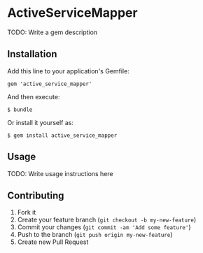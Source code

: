 # ActiveServiceMapper

TODO: Write a gem description

## Installation

Add this line to your application's Gemfile:

    gem 'active_service_mapper'

And then execute:

    $ bundle

Or install it yourself as:

    $ gem install active_service_mapper

## Usage

TODO: Write usage instructions here

## Contributing

1. Fork it
2. Create your feature branch (`git checkout -b my-new-feature`)
3. Commit your changes (`git commit -am 'Add some feature'`)
4. Push to the branch (`git push origin my-new-feature`)
5. Create new Pull Request
